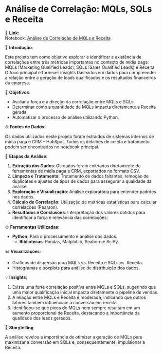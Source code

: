# Análise de Correlação: MQLs, SQLs e Receita  

🔗 **Link**:  
Notebook: [Análise de Correlação de MQLs e Receita](https://github.com/laurencedata/mkt-pago/blob/main/mkt-pago.ipynb)  

📌 **Introdução**: 

Este projeto tem como objetivo explorar e identificar a existência de correlações entre três métricas importantes no contexto de mídia paga: MQLs (Marketing Qualified Leads), SQLs (Sales Qualified Leads) e Receita. O foco principal é fornecer insights baseados em dados para compreender a relação entre a geração de leads qualificados e os resultados financeiros da empresa.  

🎯 **Objetivos**:  

- Avaliar a força e a direção da correlação entre MQLs e SQLs.  
- Determinar como a quantidade de MQLs impacta diretamente a Receita gerada.  
- Automatizar o processo de análise utilizando Python.  

🌐 **Fontes de Dados**:  

Os dados utilizados neste projeto foram extraídos de sistemas internos de mídia paga e CRM – HubSpot. Todos os detalhes de coleta e tratamento podem ser encontrados no notebook principal.  

🔎 **Etapas da Análise**: 

1. **Extração dos Dados**: Os dados foram coletados diretamente de ferramentas de mídia paga e CRM, exportados no formato CSV.  
2. **Limpeza e Tratamento**: Tratamento de dados faltantes, remoção de duplicatas e ajustes de tipos de dados para assegurar a qualidade da análise.  
3. **Exploração e Visualização**: Análise exploratória para entender padrões nos dados.  
4. **Cálculo de Correlação**: Utilização de métricas estatísticas para calcular correlações (Pearson).  
5. **Resultados e Conclusões**: Interpretação dos valores obtidos para identificar a força e relevância das correlações.  

⚙️ **Ferramentas Utilizadas**:

- **Python**: Para o processamento e análise dos dados.  
  - **Bibliotecas**: Pandas, Matplotlib, Seaborn e SciPy.  

📊 **Visualizações**:  

- Gráficos de dispersão para MQLs vs. Receita e SQLs vs. Receita.  
- Histogramas e boxplots para análise de distribuição dos dados.  

💡 **Insights**:  

1. Existe uma forte correlação positiva entre MQLs e SQLs, sugerindo que uma maior qualificação inicial impacta diretamente o pipeline de vendas.  
2. A relação entre MQLs e Receita é moderada, indicando que outros fatores também influenciam a conversão em receita.  
3. Identificou-se que picos de MQLs nem sempre resultam em um aumento proporcional de Receita, destacando a importância da qualidade dos leads gerados.  

📝 **Storytelling**:  

A análise revelou a importância de otimizar a geração de MQLs para maximizar a conversão em SQLs e, consequentemente, impulsionar a Receita. 
